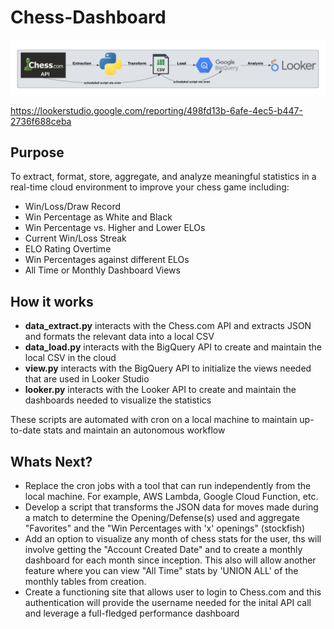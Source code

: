 # Chess-Dashboard
![alt text](https://github.com/jackcompton94/Chess-Data-Analysis-Dashboard/blob/main/ChessDashboardDiagram.png)

https://lookerstudio.google.com/reporting/498fd13b-6afe-4ec5-b447-2736f688ceba

## Purpose
To extract, format, store, aggregate, and analyze meaningful statistics in a real-time cloud environment to improve your chess game including:
* Win/Loss/Draw Record
* Win Percentage as White and Black
* Win Percentage vs. Higher and Lower ELOs
* Current Win/Loss Streak
* ELO Rating Overtime
* Win Percentages against different ELOs
* All Time or Monthly Dashboard Views

## How it works
* __data_extract.py__ interacts with the Chess.com API and extracts JSON and formats the relevant data into a local CSV
* __data_load.py__ interacts with the BigQuery API to create and maintain the local CSV in the cloud
* __view.py__ interacts with the BigQuery API to initialize the views needed that are used in Looker Studio
* __looker.py__ interacts with the Looker API to create and maintain the dashboards needed to visualize the statistics

These scripts are automated with cron on a local machine to maintain up-to-date stats and maintain an autonomous workflow

## Whats Next?
* Replace the cron jobs with a tool that can run independently from the local machine. For example, AWS Lambda, Google Cloud Function, etc.
* Develop a script that transforms the JSON data for moves made during a match to determine the Opening/Defense(s) used and aggregate "Favorites" and the "Win Percentages with 'x' openings" (stockfish)
* Add an option to visualize any month of chess stats for the user, ths will involve getting the "Account Created Date" and to create a monthly dashboard for each month since inception. This also will allow another feature where you can view "All Time" stats by 'UNION ALL' of the monthly tables from creation.
* Create a functioning site that allows user to login to Chess.com and this authentication will provide the username needed for the inital API call and leverage a full-fledged performance dashboard
